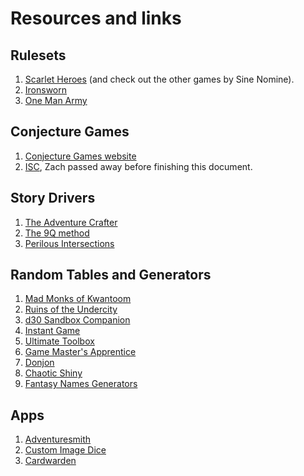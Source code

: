 # Resources and links

## Rulesets

1. [Scarlet Heroes](https://www.drivethrurpg.com/product/127180/Scarlet-Heroes) (and check out the other games by Sine Nomine).
2. [Ironsworn](https://www.ironswornrpg.com/)
3. [One Man Army](docs/one-man-army.pdf)

## Conjecture Games

1. [Conjecture Games website](http://conjecturegames.com/)
2. [ISC](docs/isc.pdf), Zach passed away before finishing this document.

## Story Drivers

1. [The Adventure Crafter](https://wordmillgames.com/the-adventure-crafter.html)
2. [The 9Q method](https://drive.google.com/file/d/0B_68vh2U4DoKSzdCdEFZMFlNd0E/view)
3. [Perilous Intersections](http://noonetoplay.blogspot.com/2014/09/perilous-intersections-v-10.html)

## Random Tables and Generators

1. [Mad Monks of Kwantoom](https://www.drivethrurpg.com/product/129506/Mad-Monks-of-Kwantoom)
2. [Ruins of the Undercity](https://www.drivethrurpg.com/product/109821/Ruins-of-the-Undercity)
3. [d30 Sandbox Companion](https://www.drivethrurpg.com/product/124392/d30-Sandbox-Companion)
4. [Instant Game](http://www.nerdprideradio.com/Content/Downloads/InstantGame.pdf)
5. [Ultimate Toolbox](https://www.drivethrurpg.com/product/63106/Ultimate-Toolbox)
6. [Game Master's Apprentice](https://www.drivethrucards.com/product/125685/The-GameMasters-Apprentice-Base-Deck)
7. [Donjon](https://donjon.bin.sh/)
8. [Chaotic Shiny](http://chaoticshiny.com/index.php)
9. [Fantasy Names Generators](https://www.fantasynamegenerators.com/)

## Apps

1. [Adventuresmith](https://play.google.com/store/apps/details?id=org.steavesea.adventuresmith&hl=en)
2. [Custom Image Dice](https://play.google.com/store/apps/details?id=org.boardnaut.studios.customimagedice&hl=en_US)
3. [Cardwarden](http://cardwarden.com/)
